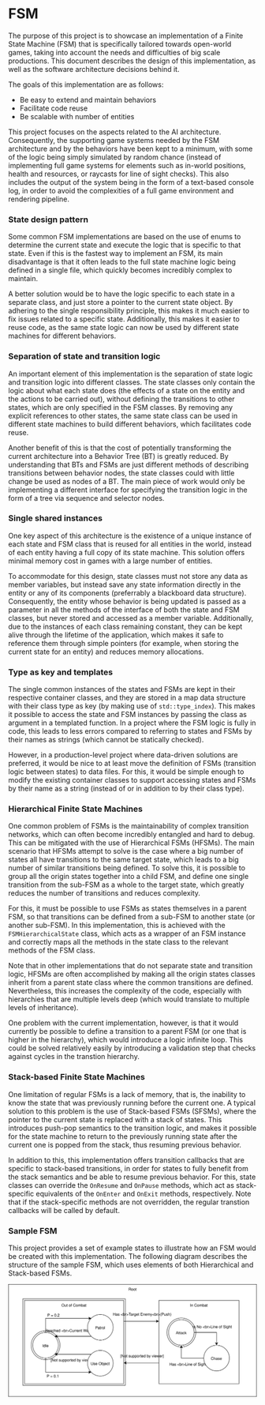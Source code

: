 # FSM

The purpose of this project is to showcase an implementation of a Finite State Machine (FSM) that is specifically tailored towards open-world games, taking into account the needs and difficulties of big scale productions. This document describes the design of this implementation, as well as the software architecture decisions behind it.

The goals of this implementation are as follows:
- Be easy to extend and maintain behaviors
- Facilitate code reuse
- Be scalable with number of entities

This project focuses on the aspects related to the AI architecture. Consequently, the supporting game systems needed by the FSM architecture and by the behaviors have been kept to a minimum, with some of the logic being simply simulated by random chance (instead of implementing full game systems for elements such as in-world positions, health and resources, or raycasts for line of sight checks). This also includes the output of the system being in the form of a text-based console log, in order to avoid the complexities of a full game environment and rendering pipeline.

### State design pattern

Some common FSM implementations are based on the use of enums to determine the current state and execute the logic that is specific to that state. Even if this is the fastest way to implement an FSM, its main disadvantage is that it often leads to the full state machine logic being defined in a single file, which quickly becomes incredibly complex to maintain.

A better solution would be to have the logic specific to each state in a separate class, and just store a pointer to the current state object. By adhering to the single responsibility principle, this makes it much easier to fix issues related to a specific state. Additionally, this makes it easier to reuse code, as the same state logic can now be used by different state machines for different behaviors.

### Separation of state and transition logic

An important element of this implementation is the separation of state logic and transition logic into different classes. The state classes only contain the logic about what each state does (the effects of a state on the entity and the actions to be carried out), without defining the transitions to other states, which are only specified in the FSM classes. By removing any explicit references to other states, the same state class can be used in different state machines to build different behaviors, which facilitates code reuse.

Another benefit of this is that the cost of potentially transforming the current architecture into a Behavior Tree (BT) is greatly reduced. By understanding that BTs and FSMs are just different methods of describing transitions between behavior nodes, the state classes could with little change be used as nodes of a BT. The main piece of work would only be implementing a different interface for specifying the transition logic in the form of a tree via sequence and selector nodes.

### Single shared instances

One key aspect of this architecture is the existence of a unique instance of each state and FSM class that is reused for all entities in the world, instead of each entity having a full copy of its state machine. This solution offers minimal memory cost in games with a large number of entities.

To accommodate for this design, state classes must not store any data as member variables, but instead save any state information directly in the entity or any of its components (preferrably a blackboard data structure). Consequently, the entity whose behavior is being updated is passed as a parameter in all the methods of the interface of both the state and FSM classes, but never stored and accessed as a member variable. Additionally, due to the instances of each class remaining constant, they can be kept alive through the lifetime of the application, which makes it safe to reference them through simple pointers (for example, when storing the current state for an entity) and reduces memory allocations.

### Type as key and templates

The single common instances of the states and FSMs are kept in their respective container classes, and they are stored in a map data structure with their class type as key (by making use of `std::type_index`). This makes it possible to access the state and FSM instances by passing the class as argument in a templated function. In a project where the FSM logic is fully in code, this leads to less errors compared to referring to states and FSMs by their names as strings (which cannot be statically checked).

However, in a production-level project where data-driven solutions are preferred, it would be nice to at least move the definition of FSMs (transition logic between states) to data files. For this, it would be simple enough to modify the existing container classes to support accessing states and FSMs by their name as a string (instead of or in addition to by their class type).

### Hierarchical Finite State Machines

One common problem of FSMs is the maintainability of complex transition networks, which can often become incredibly entangled and hard to debug. This can be mitigated with the use of Hierarchical FSMs (HFSMs). The main scenario that HFSMs attempt to solve is the case where a big number of states all have transitions to the same target state, which leads to a big number of similar transitions being defined. To solve this, it is possible to group all the origin states together into a child FSM, and define one single transition from the sub-FSM as a whole to the target state, which greatly reduces the number of transitions and reduces complexity.

For this, it must be possible to use FSMs as states themselves in a parent FSM, so that transitions can be defined from a sub-FSM to another state (or another sub-FSM). In this implementation, this is achieved with the `FSMHierarchicalState` class, which acts as a wrapper of an FSM instance and correctly maps all the methods in the state class to the relevant methods of the FSM class.

Note that in other implementations that do not separate state and transition logic, HFSMs are often accomplished by making all the origin states classes inherit from a parent state class where the common transitions are defined. Nevertheless, this increases the complexity of the code, especially with hierarchies that are multiple levels deep (which would translate to multiple levels of inheritance).

One problem with the current implementation, however, is that it would currently be possible to define a transition to a parent FSM (or one that is higher in the hierarchy), which would introduce a logic infinite loop. This could be solved relatively easily by introducing a validation step that checks against cycles in the transtion hierarchy.

### Stack-based Finite State Machines

One limitation of regular FSMs is a lack of memory, that is, the inability to know the state that was previously running before the current one. A typical solution to this problem is the use of Stack-based FSMs (SFSMs), where the pointer to the current state is replaced with a stack of states. This introduces push-pop semantics to the transition logic, and makes it possible for the state machine to return to the previously running state after the current one is popped from the stack, thus resuming previous behavior.

In addition to this, this implementation offers transition callbacks that are specific to stack-based transitions, in order for states to fully benefit from the stack semantics and be able to resume previous behavior. For this, state classes can override the `OnResume` and `OnPause` methods, which act as stack-specific equivalents of the `OnEnter` and `OnExit` methods, respectively. Note that if the stack-specific methods are not overridden, the regular transtion callbacks will be called by default.

### Sample FSM

This project provides a set of example states to illustrate how an FSM would be created with this implementation. The following diagram describes the structure of the sample FSM, which uses elements of both Hierarchical and Stack-based FSMs.

<p align="center">
  <img src="./docs/resources/SampleFSM.svg" alt="Diagram of sample FSM" />
</p>
